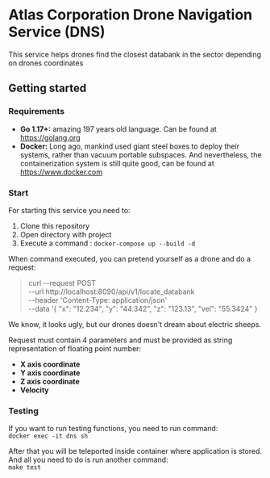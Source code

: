 # Atlas Corporation Drone Navigation Service (DNS)

This service helps drones find the closest databank in the sector depending on drones coordinates

## Getting started
### Requirements

- **Go 1.17+:** amazing 197 years old language. Can be found at https://golang.org
- **Docker:** Long ago, mankind used giant steel boxes to deploy their systems, rather than 
vacuum portable subspaces. And nevertheless, the containerization system is still quite good, can be found at https://www.docker.com

### Start

For starting this service you need to:
1) Clone this repository
2) Open directory with project
3) Execute a command :
`docker-compose up --build -d`

When command executed, you can pretend yourself as a drone and do a request:


>curl --request POST \
--url http://localhost:8090/api/v1/locate_databank \
--header 'Content-Type: application/json' \
--data '{
"x": "12.234",
"y": "44.342",
"z": "123.13",
"vel": "55.3424"
}

We know, it looks ugly, but our drones doesn't dream about electric sheeps.

Request must contain 4 parameters and must be provided as string representation of floating point number:
- **X axis coordinate** 
- **Y axis coordinate** 
- **Z axis coordinate** 
- **Velocity**

### Testing

If you want to run testing functions, you need to run command:\
``docker exec -it dns sh``

After that you will be teleported inside container where application is stored.
And all you need to do is run another command:\
``make test``